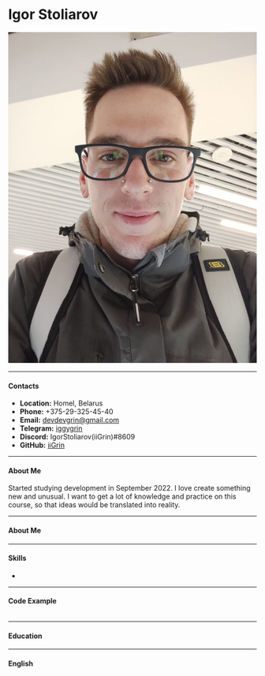 
# Igor Stoliarov
![my photo](./assets/avatar.jpg)

---
#### Contacts
* __Location:__ Homel, Belarus
* __Phone:__ +375-29-325-45-40
* __Email:__ devdevgrin@gmail.com
* __Telegram:__ [iggygrin](https://t.me/iggygrin)
* __Discord:__ IgorStoliarov(iiGrin)#8609
* __GitHub:__ [iiGrin](https://github.com/iiGrin)

---
#### About Me
Started studying development in September 2022. I love create something new and unusual. I want to get a lot of knowledge and practice on this course, so that ideas would be translated into reality.

---
#### About Me

---
#### Skills
* 
---

#### Code Example
```
```
---

#### Education

---
#### English

